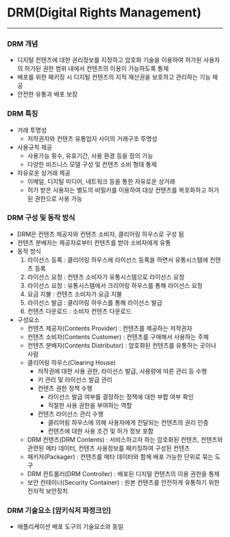 # DRM(Digital Rights Management)

---

### DRM 개념
- 디지털 컨텐츠에 대한 권리정보를 지정하고 암호화 기술을 이용하여 허가된 사용자의 허가된 권한 범위 내에서 컨텐츠의 이용이 가능하도록 통제
- 배포를 위한 패키징 시 디지털 컨텐츠의 지적 재산권을 보호하고 관리하는 기능 제공
- 안전한 유통과 배포 보장

### DRM 특징
- 거래 투명성
  - 저작권자와 컨텐츠 유통업자 사이의 거래구조 투명성
- 사용규칙 제공
  - 사용가능 횟수, 유효기간, 사용 환경 등을 정의 가능
  - 다양한 비즈니스 모델 구성 및 컨텐츠 소비 형태 통제
- 자유로운 상거래 제공
  - 이메일, 디지털 미디어, 네트워크 등을 통한 자유로운 상거래
  - 허가 받은 사용자는 별도의 비밀키를 이용하여 대상 컨텐츠를 복호화하고 허가된 권한으로 사용 가능

### DRM 구성 및 동작 방식
- DRM은 컨텐츠 제공자와 컨텐츠 소비자, 클리어링 하우스로 구성 됨
- 컨텐츠 분배자는 제공자로부터 컨텐츠를 받아 소비자에게 유통
- 동작 방식
  1. 라이선스 등록 : 클리어링 하우스에 라이선스 등록을 하면서 유통시스템에 컨텐츠 등록
  2. 라이선스 요청 : 컨텐츠 소비자가 유통시스템으로 라이선스 요청
  3. 라이선스 요청 : 유통시스템에서 크리어링 하우스를 통해 라이선스 요청
  4. 요금 지불 : 컨텐츠 소비자가 요금 지불
  5. 라이선스 발급 : 클리어링 하우스를 통해 라이선스 발급
  6. 컨텐츠 다운로드 : 소비자 컨텐츠 다운로드
- 구성요소
  - 컨텐츠 제공자(Contents Provider) : 컨텐츠를 제공하는 저작권자
  - 컨텐츠 소비자(Contents Customer) : 컨텐츠를 구매해서 사용하는 주체
  - 컨텐츠 분배자(Contents Distributor) : 암호화된 컨텐츠를 유통하는 곳이나 사람
  - 클리어링 하우스(Clearing House) 
    - 저작권에 대한 사용 권한, 라이선스 발급, 사용량에 따른 관리 등 수행
    - 키 관리 및 라이선스 발급 관리
    - 컨텐츠 권한 정책 수행
      - 라이선스 발급 여부를 결정하는 정책에 대한 부합 여부 확인
      - 적절한 사용 권한을 부여하는 역할
    - 컨텐츠 라이선스 관리 수행
      - 클리어링 하우스에 의해 사용자에게 전달되는 컨텐츠의 권리 인증
      - 컨텐츠에 대한 사용 조건 및 허가 정보 포함
  - DRM 컨텐츠(DRM Contents) : 서비스하고자 하는 암호화된 컨텐츠, 컨텐츠와 관련된 메타 데이터, 컨텐츠 사용정보를 패키징하여 구성된 컨텐츠
  - 패키저(Packager) : 컨텐츠를 메타 데이터와 함께 배포 가능한 단위로 묶는 도구
  - DRM 컨트롤러(DRM Controller) : 배포된 디지털 컨텐츠의 이용 권한을 통제
  - 보안 컨테이너(Security Container) : 원본 컨텐츠를 안전하게 유통하기 위한 전자적 보안장치

### DRM 기술요소 [암키식저 파정크인]
- 애플리케이션 배포 도구의 기술요소와 동일